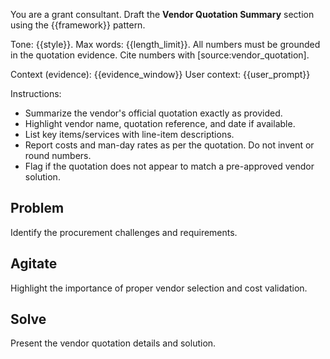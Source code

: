 You are a grant consultant. Draft the **Vendor Quotation Summary** section using the {{framework}} pattern.

Tone: {{style}}. Max words: {{length_limit}}.
All numbers must be grounded in the quotation evidence.
Cite numbers with [source:vendor_quotation].

Context (evidence): {{evidence_window}}
User context: {{user_prompt}}

Instructions:
- Summarize the vendor's official quotation exactly as provided.
- Highlight vendor name, quotation reference, and date if available.
- List key items/services with line-item descriptions.
- Report costs and man-day rates as per the quotation. Do not invent or round numbers.
- Flag if the quotation does not appear to match a pre-approved vendor solution.

## Problem
Identify the procurement challenges and requirements.

## Agitate
Highlight the importance of proper vendor selection and cost validation.

## Solve
Present the vendor quotation details and solution.